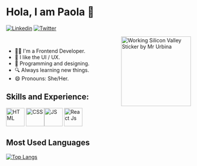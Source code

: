 # Hola, I am Paola 👋

[![Linkedin](https://img.shields.io/badge/-LinkedIn-blue?style=flat&logo=Linkedin&logoColor=white)](https://www.linkedin.com/in/paola-anttonela-rossi-querales/)
[![Twitter](https://img.shields.io/badge/-Twitter-blue?style=flat&logo=Twitter&logoColor=white)](https://twitter.com/Paola94331726)

<div>
<img src="https://media0.giphy.com/media/paTz7UZbPfTZFRYnnB/giphy.gif" alt="Working Silicon Valley Sticker by Mr Urbina" align="right" style="width: 190px; height: 190px;">
<div align="left"><br/>
  
- 👩‍💻 I'm a Frontend Developer.
- 🎨 I like the UI / UX.    
- 🌟 Programming and designing. 
- 🔍 Always learning new things.
- 😄 Pronouns: She/Her.
  
</div>
</div>

## Skills and Experience:
 <img src="https://media.giphy.com/media/XAxylRMCdpbEWUAvr8/giphy.gif" alt="HTML" width="50px" /> <img src="https://media.giphy.com/media/fsEaZldNC8A1PJ3mwp/giphy.gif" alt="CSS" width="50px" /><img src="https://media.giphy.com/media/ln7z2eWriiQAllfVcn/giphy.gif" alt="JS" width="50px" /> <img src="https://media4.giphy.com/media/eNAsjO55tPbgaor7ma/giphy.gif?cid=ecf05e47uhn31s8455xtiy6brb0kdm2ygi4v78g1p92k1qdx&amp;rid=giphy.gif&amp;ct=s" alt="React Js" width= "50px" />

## Most Used Languages
[![Top Langs](https://github-readme-stats.vercel.app/api/top-langs/?username=rilp98&layout=demo)](https://github.com/rilp98/github-readme-stats)





  


